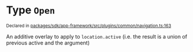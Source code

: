 # Type `Open`
<sub>Declared in [packages/sdk/app-framework/src/plugins/common/navigation.ts:163](https://github.com/dxos/dxos/blob/ef925c9c7/packages/sdk/app-framework/src/plugins/common/navigation.ts#L163)</sub>


An additive overlay to apply to  `location.active`  (i.e. the result is a union of previous active and the argument)



